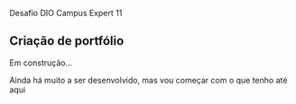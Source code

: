 Desafio DIO Campus Expert 11

## Criação de portfólio

Em construção...

Ainda há muito a ser desenvolvido, mas vou começar com o que tenho até aqui